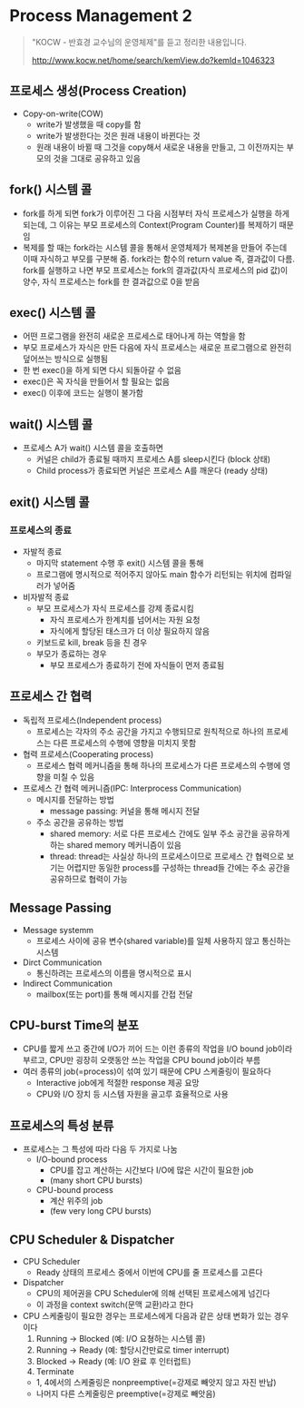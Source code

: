 # Process Management 2

> "KOCW - 반효경 교수님의 운영체제"를 듣고 정리한 내용입니다.
>
> http://www.kocw.net/home/search/kemView.do?kemId=1046323

## 프로세스 생성(Process Creation)
- Copy-on-write(COW)
    - write가 발생했을 때 copy를 함
    - write가 발생한다는 것은 원래 내용이 바뀐다는 것
    - 원래 내용이 바뀔 때 그것을 copy해서 새로운 내용을 만들고, 그 이전까지는 부모의 것을 그대로 공유하고 있음

## fork() 시스템 콜
- fork를 하게 되면 fork가 이루어진 그 다음 시점부터 자식 프로세스가 실행을 하게 되는데, 그 이유는 부모 프로세스의 Context(Program Counter)를 복제하기 때문임
- 복제를 할 때는 fork라는 시스템 콜을 통해서 운영체제가 복제본을 만들어 주는데 이때 자식하고 부모를 구분해 줌. fork라는 함수의 return value 즉, 결과값이 다름.
fork를 실행하고 나면 부모 프로세스는 fork의 결과값(자식 프로세스의 pid 값)이 양수, 자식 프로세스는 fork를 한 결과값으로 0을 받음

## exec() 시스템 콜
- 어떤 프로그램을 완전히 새로운 프로세스로 태어나게 하는 역할을 함
- 부모 프로세스가 자식은 만든 다음에 자식 프로세스는 새로운 프로그램으로 완전히 덮어쓰는 방식으로 실행됨
- 한 번 exec()을 하게 되면 다시 되돌아갈 수 없음
- exec()은 꼭 자식을 만들어서 할 필요는 없음
- exec() 이후에 코드는 실행이 불가함

## wait() 시스템 콜
- 프로세스 A가 wait() 시스템 콜을 호출하면
    - 커널은 child가 종료될 때까지 프로세스 A를 sleep시킨다 (block 상태)
    - Child process가 종료되면 커널은 프로세스 A를 깨운다 (ready 상태)

## exit() 시스템 콜
### 프로세스의 종료
- 자발적 종료
    - 마지막 statement 수행 후 exit() 시스템 콜을 통해
    - 프로그램에 명시적으로 적어주지 않아도 main 함수가 리턴되는 위치에 컴파일러가 넣어줌
- 비자발적 종료
    - 부모 프로세스가 자식 프로세스를 강제 종료시킴
        - 자식 프로세스가 한계치를 넘어서는 자원 요청
        - 자식에게 할당된 태스크가 더 이상 필요하지 않음
    - 키보드로 kill, break 등을 친 경우
    - 부모가 종료하는 경우
        - 부모 프로세스가 종료하기 전에 자식들이 먼저 종료됨

## 프로세스 간 협력
- 독립적 프로세스(Independent process)
    - 프로세스는 각자의 주소 공간을 가지고 수행되므로 원칙적으로 하나의 프로세스는 다른 프로세스의 수행에 영향을 미치지 못함
- 협력 프로세스(Cooperating process)
    - 프로세스 협력 메커니즘을 통해 하나의 프로세스가 다른 프로세스의 수행에 영향을 미칠 수 있음
- 프로세스 간 협력 메커니즘(IPC: Interprocess Communication)
    - 메시지를 전달하는 방법
        - message passing: 커널을 통해 메시지 전달
    - 주소 공간을 공유하는 방법
        - shared memory: 서로 다른 프로세스 간에도 일부 주소 공간을 공유하게 하는 shared memory 메커니즘이 있음
        - thread: thread는 사실상 하나의 프로세스이므로 프로세스 간 협력으로 보기는 어렵지만 동일한 process를 구성하는 thread들 간에는 주소 공간을 공유하므로 협력이 가능

## Message Passing
- Message systemm
    - 프로세스 사이에 공유 변수(shared variable)를 일체 사용하지 않고 통신하는 시스템
- Dirct Communication
    - 통신하려는 프로세스의 이름을 명시적으로 표시
- Indirect Communication
    - mailbox(또는 port)를 통해 메시지를 간접 전달

## CPU-burst Time의 분포
- CPU를 짧게 쓰고 중간에 I/O가 끼어 드는 이런 종류의 작업을 I/O bound job이라 부르고, CPU만 굉장히 오랫동안 쓰는 작업을 CPU bound job이라 부름
- 여러 종류의 job(=process)이 섞여 있기 때문에 CPU 스케줄링이 필요하다
    - Interactive job에게 적절한 response 제공 요망
    - CPU와 I/O 장치 등 시스템 자원을 골고루 효율적으로 사용

## 프로세스의 특성 분류
- 프로세스는 그 특성에 따라 다음 두 가지로 나눔
    - I/O-bound process
        - CPU를 잡고 계산하는 시간보다 I/O에 많은 시간이 필요한 job
        - (many short CPU bursts)
    - CPU-bound process
        - 계산 위주의 job
        - (few very long CPU bursts)

## CPU Scheduler & Dispatcher
- CPU Scheduler
    - Ready 상태의 프로세스 중에서 이번에 CPU를 줄 프로세스를 고른다
- Dispatcher
    - CPU의 제어권을 CPU Scheduler에 의해 선택된 프로세스에게 넘긴다
    - 이 과정을 context switch(문맥 교환)라고 한다
- CPU 스케줄링이 필요한 경우는 프로세스에게 다음과 같은 상태 변화가 있는 경우이다
    1. Running -> Blocked (예: I/O 요쳥하는 시스템 콜)
    2. Running -> Ready (예: 할당시간만료로 timer interrupt)
    3. Blocked -> Ready (예: I/O 완료 후 인터럽트)
    4. Terminate
    - 1, 4에서의 스케줄링은 nonpreemptive(=강제로 빼앗지 않고 자진 반납)
    - 나머지 다른 스케줄링은 preemptive(=강제로 빼앗음)